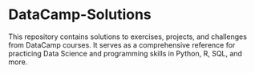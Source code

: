 # DataCamp-Solutions
This repository contains solutions to exercises, projects, and challenges from DataCamp courses. It serves as a comprehensive reference for practicing Data Science and programming skills in Python, R, SQL, and more.
